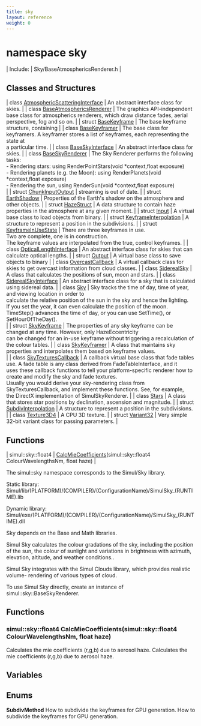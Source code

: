 ```yaml
---
title: sky
layout: reference
weight: 0
---
```

namespace sky
===

| Include: | Sky/BaseAtmosphericsRenderer.h |





Classes and Structures
---

| class [AtmosphericScatteringInterface](sky/AtmosphericScatteringInterface) | An abstract interface class for skies. |
| class [BaseAtmosphericsRenderer](sky/BaseAtmosphericsRenderer) | The graphics API-independent base class for atmospherics renderers, which draw distance fades, aerial perspective, fog and so on. |
| struct [BaseKeyframe](sky/BaseKeyframe) | The base keyframe structure, containing  |
| class [BaseKeyframer](sky/BaseKeyframer) | The base class for keyframers. A keyframer stores a list of keyframes, each representing the state at<br>a particular time. |
| class [BaseSkyInterface](sky/BaseSkyInterface) | An abstract interface class for skies. |
| class [BaseSkyRenderer](sky/BaseSkyRenderer) | The Sky Renderer performs the following tasks:<br>- Rendering stars: using RenderPointStars(void *context,float exposure)<br>- Rendering planets (e.g. the Moon): using RenderPlanets(void *context,float exposure)<br>- Rendering the sun, using RenderSun(void *context,float exposure)<br> |
| struct [ChunkInputOutput](sky/ChunkInputOutput) |  streaming is out of date. |
| struct [EarthShadow](sky/EarthShadow) | Properties of the Earth's shadow on the atmosphere and other objects. |
| struct [HazeStruct](sky/HazeStruct) | A data structure to contain haze properties in the atmosphere at any given moment. |
| struct [Input](sky/Input) | A virtual base class to load objects from binary. |
| struct [KeyframeInterpolation](sky/KeyframeInterpolation) | A structure to represent a position in the subdivisions. |
| struct [KeyframeInUseState](sky/KeyframeInUseState) | There are three keyframes in use.<br>Two are complete, one is in construction.<br>The keyframe values are interpolated from the true, control keyframes. |
| class [OpticalLengthInterface](sky/OpticalLengthInterface) | An abstract interface class for skies that can calculate optical lengths. |
| struct [Output](sky/Output) | A virtual base class to save objects to binary |
| class [OvercastCallback](sky/OvercastCallback) | A virtual callback class for skies to get overcast information from cloud classes. |
| class [SiderealSky](sky/SiderealSky) | A class that calculates the positions of sun, moon and stars. |
| class [SiderealSkyInterface](sky/SiderealSkyInterface) | An abstract interface class for a sky that is calculated using sidereal data. |
| class [Sky](sky/Sky) | Sky tracks the time of day, time of year, and viewing location in order to<br>calculate the relative position of the sun in the sky and hence the lighting.<br>If you set the year, it can even calculate the position of the moon.<br>TimeStep() advances the time of day, or you can use SetTime(), or SetHourOfTheDay().<br> |
| struct [SkyKeyframe](sky/SkyKeyframe) | The properties of any sky keyframe can be changed at any time. However, only HazeEccentricity<br>can be changed for an in-use keyframe without triggering a recalculation of the colour tables. |
| class [SkyKeyframer](sky/SkyKeyframer) | A class that maintains sky properties and interpolates them based on keyframe values.<br> |
| class [SkyTexturesCallback](sky/SkyTexturesCallback) | A callback virtual base class that fade tables use. A fade table is any class derived from FadeTableInterface, and it<br>uses these callback functions to tell your platform-specific renderer how to create and modify the sky and fade textures.<br>Usually you would derive your sky-rendering class from SkyTexturesCallback, and implement these functions. See, for example,<br>the DirectX implementation of SimulSkyRenderer. |
| class [Stars](sky/Stars) | A class that stores star positions by declination, ascension and magnitude. |
| struct [SubdivInterpolation](sky/SubdivInterpolation) | A structure to represent a position in the subdivisions. |
| class [Texture3D4](sky/Texture3D4) | A CPU 3D texture. |
| struct [Variant32](sky/Variant32) | Very simple 32-bit variant class for passing parameters. |

Functions
---

| simul::sky::float4 | [CalcMieCoefficients](#CalcMieCoefficients)(simul::sky::float4 ColourWavelengthsNm, float haze) |

The simul::sky namespace corresponds to the Simul/Sky library.

Static library: Simul/lib/(PLATFORM)/(COMPILER)/(ConfigurationName)/SimulSky_(RUNTIME).lib

Dynamic library: Simul/exe/(PLATFORM)/(COMPILER)/(ConfigurationName)/SimulSky_(RUNTIME).dll

Sky depends on the Base and Math libraries.

Simul Sky calculates the colour gradations of the sky, including the
position of the sun, the colour of sunlight and variations in brightness with azimuth, elevation, altitude,
and weather conditions..

Simul Sky integrates with the Simul Clouds library, which provides realistic volume-
rendering of various types of cloud.

To use Simul Sky directly, create an instance of simul::sky::BaseSkyRenderer.

  


Functions
---

### <a name="CalcMieCoefficients"/>simul::sky::float4 CalcMieCoefficients(simul::sky::float4 ColourWavelengthsNm, float haze)
Calculates the mie coefficients (r,g,b) due to aerosol haze.
Calculates the mie coefficients (r,g,b) due to aerosol haze.

Variables
---

Enums
---

**SubdivMethod** How to subdivide the keyframes for GPU generation. How to subdivide the keyframes for GPU generation.
